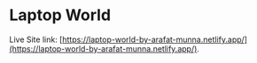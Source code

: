 # Laptop World

Live Site link: [https://laptop-world-by-arafat-munna.netlify.app/](https://laptop-world-by-arafat-munna.netlify.app/).
